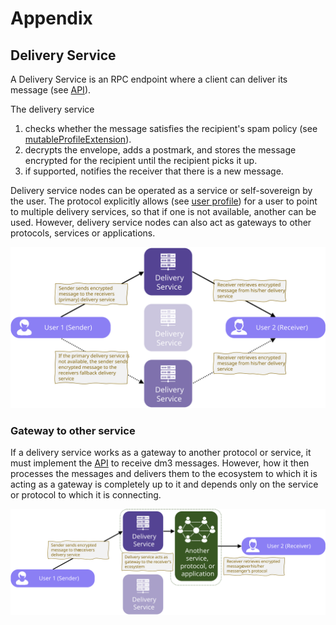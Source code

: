 # Appendix

## Delivery Service

A Delivery Service is an RPC endpoint where a client can deliver its message (see [API](mtp-deliveryservice-api.md)).

The delivery service

1. checks whether the message satisfies the recipient's spam policy (see [mutableProfileExtension](mtp-registry.md#user_profile)).
2. decrypts the envelope, adds a postmark, and stores the message encrypted for the recipient until the recipient picks it up.
3. if supported, notifies the receiver that there is a new message.

Delivery service nodes can be operated as a service or self-sovereign by the user. The protocol explicitly allows (see [user profile](mtp-registry.md#user-profile)) for a user to point to multiple delivery services, so that if one is not available, another can be used. However, delivery service nodes can also act as gateways to other protocols, services or applications.

![image](deliveryservice_fallback.svg)

### Gateway to other service

If a delivery service works as a gateway to another protocol or service, it must implement the [API](mtp-deliveryservice-api.md) to receive dm3 messages. However, how it then processes the messages and delivers them to the ecosystem to which it is acting as a gateway is completely up to it and depends only on the service or protocol to which it is connecting.

![image](deliveryservice_gateway.svg)

